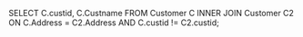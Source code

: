 SELECT C.custid, C.Custname
FROM Customer C INNER JOIN Customer C2 ON C.Address = C2.Address AND C.custid != C2.custid;